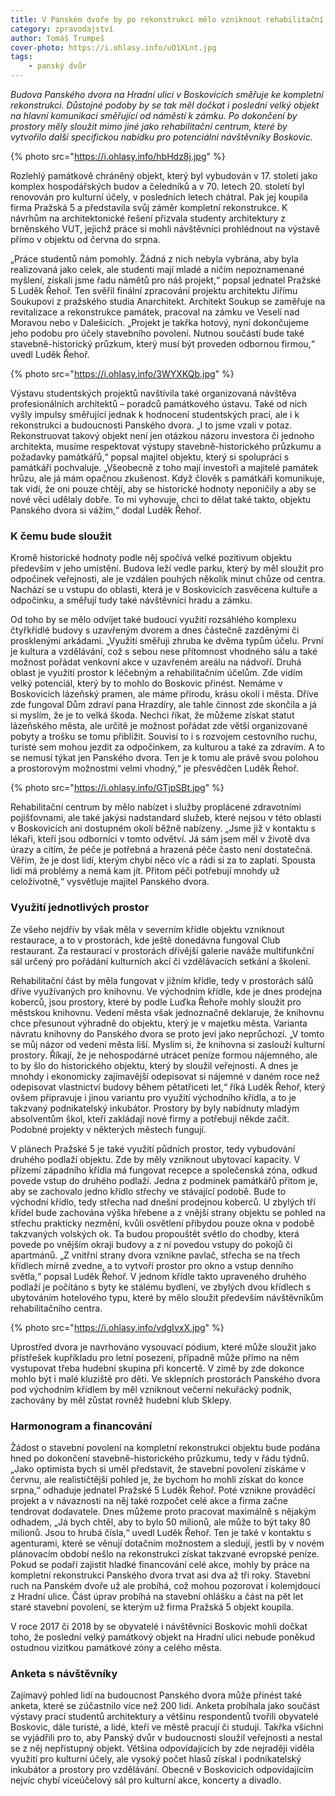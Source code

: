 ```yaml
---
title: V Panském dvoře by po rekonstrukci mělo vzniknout rehabilitační centrum
category: zpravodajství
author: Tomáš Trumpeš
cover-photo: https://i.ohlasy.info/uO1XLnt.jpg
tags:
    - panský dvůr
---
```


*Budova Panského dvora na Hradní ulici v Boskovicích směřuje ke kompletní rekonstrukci. Důstojné podoby by se tak měl dočkat i poslední velký objekt na hlavní komunikaci směřující od náměstí k zámku. Po dokončení by prostory měly sloužit mimo jiné jako rehabilitační centrum, které by vytvořilo další specifickou nabídku pro potenciální návštěvníky Boskovic.*

{% photo src="https://i.ohlasy.info/hbHdz8j.jpg" %}

Rozlehlý památkově chráněný objekt, který byl vybudován v 17. století jako komplex hospodářských budov a čeledníků a v 70. letech 20. století byl renovován pro kulturní účely, v posledních letech chátral. Pak jej koupila firma Pražská 5 a představila svůj záměr kompletní rekonstrukce. K návrhům na architektonické řešení přizvala studenty architektury z brněnského VUT, jejichž práce si mohli návštěvníci prohlédnout na výstavě přímo v objektu od června do srpna. 

„Práce studentů nám pomohly. Žádná z nich nebyla vybrána, aby byla realizovaná jako celek, ale studenti mají mladé a ničím nepoznamenané myšlení, získali jsme řadu námětů pro náš projekt,“ popsal jednatel Pražské 5 Luděk Řehoř. Ten svěřil finální zpracování projektu architektu Jiřímu Soukupovi z pražského studia Anarchitekt. Architekt Soukup se zaměřuje na revitalizace a rekonstrukce památek, pracoval na zámku ve Veselí nad Moravou nebo v Dalešicích. „Projekt je takřka hotový, nyní dokončujeme jeho podobu pro účely stavebního povolení. Nutnou součástí bude také stavebně-historický průzkum, který musí být proveden odbornou firmou,“ uvedl Luděk Řehoř.

{% photo src="https://i.ohlasy.info/3WYXKQb.jpg" %}

Výstavu studentských projektů navštívila také organizovaná návštěva profesionálních architektů – poradců památkového ústavu. Také od nich vyšly impulsy směřující jednak k hodnocení studentských prací, ale i k rekonstrukci a budoucnosti Panského dvora. „I to jsme vzali v potaz. Rekonstruovat takový objekt není jen otázkou názoru investora či jednoho architekta, musíme respektovat výstupy stavebně-historického průzkumu a požadavky památkářů,“ popsal majitel objektu, který si spolupráci s památkáři pochvaluje. „Všeobecně z toho mají investoři a majitelé památek hrůzu, ale já mám opačnou zkušenost. Když člověk s památkáři komunikuje, tak vidí, že oni pouze chtějí, aby se historické hodnoty neponičily a aby se nové věci udělaly dobře. To mi vyhovuje, chci to dělat také takto, objektu Panského dvora si vážím,“ dodal Luděk Řehoř.

### K čemu bude sloužit

Kromě historické hodnoty podle něj spočívá velké pozitivum objektu především v jeho umístění. Budova leží vedle parku, který by měl sloužit pro odpočinek veřejnosti, ale je vzdálen pouhých několik minut chůze od centra. Nachází se u vstupu do oblasti, která je v Boskovicích zasvěcena kultuře a odpočinku, a směřují tudy také návštěvníci hradu a zámku.

Od toho by se mělo odvíjet také budoucí využití rozsáhlého komplexu čtyřkřídlé budovy s uzavřeným dvorem a dnes částečně zazděnými či prosklenými arkádami. „Využití směřuji zhruba ke dvěma typům účelu. První je kultura a vzdělávání, což s sebou nese přítomnost vhodného sálu a také možnost pořádat venkovní akce v uzavřeném areálu na nádvoří. Druhá oblast je využití prostor k léčebným a rehabilitačním účelům. Zde vidím velký potenciál, který by to mohlo do Boskovic přinést. Nemáme v Boskovicích lázeňský pramen, ale máme přírodu, krásu okolí i města. Dříve zde fungoval Dům zdraví pana Hrazdíry, ale tahle činnost zde skončila a já si myslím, že je to velká škoda. Nechci říkat, že můžeme získat statut lázeňského města, ale určitě je možnost pořádat zde větší organizované pobyty a trošku se tomu přiblížit. Souvisí to i s rozvojem cestovního ruchu, turisté sem mohou jezdit za odpočinkem, za kulturou a také za zdravím. A to se nemusí týkat jen Panského dvora. Ten je k tomu ale právě svou polohou a prostorovým možnostmi velmi vhodný,“ je přesvědčen Luděk Řehoř. 

{% photo src="https://i.ohlasy.info/GTjpSBt.jpg" %}

Rehabilitační centrum by mělo nabízet i služby proplácené zdravotními pojišťovnami, ale také jakýsi nadstandard služeb, které nejsou v této oblasti v Boskovicích ani dostupném okolí běžně nabízeny. „Jsme již v kontaktu s lékaři, kteří jsou odborníci v tomto odvětví. Já sám jsem měl v životě dva úrazy a cítím, že péče je potřebná a hrazená péče často není dostatečná. Věřím, že je dost lidí, kterým chybí něco víc a rádi si za to zaplatí. Spousta lidí má problémy a nemá kam jít. Přitom péči potřebují mnohdy už celoživotně,“ vysvětluje majitel Panského dvora.

### Využití jednotlivých prostor

Ze všeho nejdřív by však měla v severním křídle objektu vzniknout restaurace, a to v prostorách, kde ještě donedávna fungoval Club restaurant. Za restaurací v prostorách dřívější galerie naváže multifunkční sál určený pro pořádání kulturních akcí či vzdělávacích setkání a školení.

Rehabilitační část by měla fungovat v jižním křídle, tedy v prostorách sálů dříve využívaných pro knihovnu.  Ve východním křídle, kde je dnes prodejna koberců, jsou prostory, které by podle Luďka Řehoře mohly sloužit pro městskou knihovnu. Vedení města však jednoznačně deklaruje, že knihovnu chce přesunout výhradně do objektu, který je v majetku města. Varianta návratu knihovny do Panského dvora se proto jeví jako neprůchozí. „V tomto se můj názor od vedení města liší. Myslím si, že knihovna si zaslouží kulturní prostory. Říkají, že je nehospodárné utrácet peníze formou nájemného, ale to by šlo do historického objektu, který by sloužil veřejnosti. A dnes je mnohdy i ekonomicky zajímavější odepisovat si nájemné v daném roce než odepisovat vlastnictví budovy během pětatřiceti let,“ říká Luděk Řehoř, který ovšem připravuje i jinou variantu pro využití východního křídla, a to je takzvaný podnikatelský inkubátor. Prostory by byly nabídnuty mladým absolventům škol, kteří zakládají nové firmy a potřebují někde začít. Podobné projekty v některých městech fungují.

V plánech Pražské 5 je také využití půdních prostor, tedy vybudování druhého podlaží objektu. Zde by měly vzniknout ubytovací kapacity. V přízemí západního křídla má fungovat recepce a společenská zóna, odkud povede vstup do druhého podlaží. Jedna z podmínek památkářů přitom je, aby se zachovalo jedno křídlo střechy ve stávající podobě. Bude to východní křídlo, tedy střecha nad dnešní prodejnou koberců. U zbylých tří křídel bude zachována výška hřebene a z vnější strany objektu se pohled na střechu prakticky nezmění, kvůli osvětlení přibydou pouze okna v podobě takzvaných volských ok. Ta budou propouštět světlo do chodby, která povede po vnějším okraji budovy a z ní povedou vstupy do pokojů či apartmánů. „Z vnitřní strany dvora vznikne pavlač, střecha se na třech křídlech mírně zvedne, a to vytvoří prostor pro okno a vstup denního světla,“ popsal Luděk Řehoř. V jednom křídle takto upraveného druhého podlaží je počítáno s byty ke stálému bydlení, ve zbylých dvou křídlech s ubytováním hotelového typu, které by mělo sloužit především návštěvníkům rehabilitačního centra.

{% photo src="https://i.ohlasy.info/vdgIvxX.jpg" %}

Uprostřed dvora je navrhováno vysouvací pódium, které může sloužit jako přístřešek kupříkladu pro letní posezení, případně může přímo na něm vystupovat třeba hudební skupina při koncertě. V zimě by zde dokonce mohlo být i malé kluziště pro děti.
Ve sklepních prostorách Panského dvora pod východním křídlem by měl vzniknout večerní nekuřácký podnik, zachovány by měl zůstat rovněž hudební klub Sklepy. 

### Harmonogram a financování

Žádost o stavební povolení na kompletní rekonstrukci objektu bude podána hned po dokončení stavebně-historického průzkumu, tedy v řádu týdnů. „Jako optimista bych si uměl představit, že stavební povolení získáme v červnu, ale realističtější pohled je, že bychom ho mohli získat do konce srpna,“ odhaduje jednatel Pražské 5 Luděk Řehoř. Poté vznikne prováděcí projekt a v návaznosti na něj také rozpočet celé akce a firma začne tendrovat dodavatele. Dnes můžeme proto pracovat maximálně s nějakým odhadem, „Já bych chtěl, aby to bylo 50 milionů, ale může to být taky 80 milionů. Jsou to hrubá čísla,“ uvedl Luděk Řehoř. Ten je také v kontaktu s agenturami, které se věnují dotačním možnostem a sledují, jestli by v novém plánovacím období nešlo na rekonstrukci získat takzvané evropské peníze. 
Pokud se podaří zajistit hladké financování celé akce, mohly by práce na kompletní rekonstrukci Panského dvora trvat asi dva až tři roky. Stavební ruch na Panském dvoře už ale probíhá, což mohou pozorovat i kolemjdoucí z Hradní ulice. Část úprav probíhá na stavební ohlášku a část na pět let staré stavební povolení, se kterým už firma Pražská 5 objekt koupila.  

V roce 2017 či 2018 by se obyvatelé i návštěvníci Boskovic mohli dočkat toho, že poslední velký památkový objekt na Hradní ulici nebude poněkud ostudnou vizitkou památkové zóny a celého města. 

### Anketa s návštěvníky

Zajímavý pohled lidí na budoucnost Panského dvora může přinést také anketa, které se zúčastnilo více než 200 lidí. Anketa probíhala jako součást výstavy prací studentů architektury a většinu respondentů tvořili obyvatelé Boskovic, dále turisté, a lidé, kteří ve městě pracují či studují. Takřka všichni se vyjádřili pro to, aby Panský dvůr v budoucnosti sloužil veřejnosti a nestal se z něj nepřístupný objekt. Většina odpovídajících by zde nejraději viděla využití pro kulturní účely, ale vysoký počet hlasů získal i podnikatelský inkubátor a prostory pro vzdělávání. Obecně v Boskovicích odpovídajícím nejvíc chybí víceúčelový sál pro kulturní akce, koncerty a divadlo.

